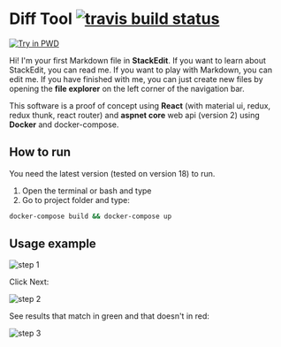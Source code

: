 # Diff Tool [![travis build status](https://travis-ci.org/LuizAdolphs/DiffTool.svg?branch=master)](https://travis-ci.org/LuizAdolphs/DiffTool/)

[![Try in PWD](https://raw.githubusercontent.com/play-with-docker/stacks/master/assets/images/button.png)](https://labs.play-with-docker.com/?stack=https://raw.githubusercontent.com/LuizAdolphs/DiffTool/master/pwd-stack.yml)

Hi! I'm your first Markdown file in **StackEdit**. If you want to learn about StackEdit, you can read me. If you want to play with Markdown, you can edit me. If you have finished with me, you can just create new files by opening the **file explorer** on the left corner of the navigation bar.

This software is a proof of concept using **React** (with material ui, redux, redux thunk, react router) and **aspnet core** web api (version 2) using **Docker** and docker-compose.


## How to run

You need the latest version (tested on version 18) to run.

1. Open the terminal or bash and type
2. Go to project folder and type:

```bash
docker-compose build && docker-compose up
```

## Usage example

![step 1](http://i68.tinypic.com/4fvfo3.png)

Click Next:

![step 2](http://i65.tinypic.com/34owpyf.png)

See results that match in green and that doesn't in red:

![step 3](http://i64.tinypic.com/2l8vwa1.png)